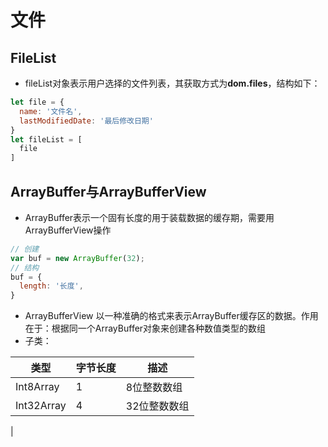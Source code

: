 # 文件

## FileList
- fileList对象表示用户选择的文件列表，其获取方式为**dom.files**，结构如下：
```js
let file = {
  name: '文件名',
  lastModifiedDate: '最后修改日期'
}
let fileList = [
  file
]
```
## ArrayBuffer与ArrayBufferView
- ArrayBuffer表示一个固有长度的用于装载数据的缓存期，需要用ArrayBufferView操作
```js
// 创建
var buf = new ArrayBuffer(32);
// 结构
buf = {
  length: '长度',
}
```
- ArrayBufferView 以一种准确的格式来表示ArrayBuffer缓存区的数据。作用在于：根据同一个ArrayBuffer对象来创建各种数值类型的数组
 - 子类：

| 类型| 字节长度| 描述 |
| --- | --- | --- |
| Int8Array | 1 | 8位整数数组|
| Int32Array | 4 | 32位整数数组 |
|
